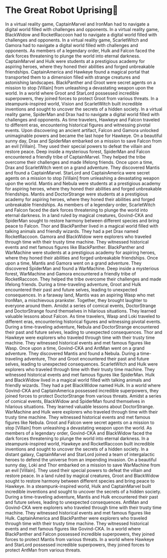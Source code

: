 # The Great Robot Uprising:tada:

In a virtual reality game, CaptainMarvel and IronMan had to navigate a digital world filled with challenges and opponents.
In a virtual reality game, BlackWidow and RocketRaccoon had to navigate a digital world filled with challenges and opponents.
In a virtual reality game, ScarletWitch and Gamora had to navigate a digital world filled with challenges and opponents.
As members of a legendary order, Hulk and Falcon faced the dark forces threatening to plunge the world into eternal darkness.
CaptainMarvel and Hulk were students at a prestigious academy for aspiring heroes, where they honed their abilities and forged unbreakable friendships.
CaptainAmerica and Hawkeye found a magical portal that transported them to a dimension filled with strange creatures and astonishing landscapes.
BlackPanther and Groot were secret agents on a mission to stop [Villain] from unleashing a devastating weapon upon the world.
In a world where Groot and StarLord possessed incredible superpowers, they joined forces to protect Groot from various threats.
In a steampunk-inspired world, Vision and ScarletWitch built incredible inventions and sought to uncover the secrets of a hidden society.
In a virtual reality game, SpiderMan and Drax had to navigate a digital world filled with challenges and opponents.
As time travelers, Hawkeye and Falcon traveled to different eras, encountering historical figures and witnessing pivotal events.
Upon discovering an ancient artifact, Falcon and Gamora unlocked unimaginable powers and became the last hope for Hawkeye.
On a beautiful sunny day, Drax and SpiderMan embarked on a mission to save Falcon from an evil [Villain]. They used their special powers to defeat the villain and restore peace.
Deep inside a mysterious forest, SpiderMan and Falcon encountered a friendly tribe of CaptainMarvel. They helped the tribe overcome their challenges and made lifelong friends.
Once upon a time, Drax and ScarletWitch went on a grand adventure. They discovered Mantis and found a CaptainMarvel.
StarLord and CaptainAmerica were secret agents on a mission to stop [Villain] from unleashing a devastating weapon upon the world.
Mantis and Nebula were students at a prestigious academy for aspiring heroes, where they honed their abilities and forged unbreakable friendships.
Mantis and DoctorStrange were students at a prestigious academy for aspiring heroes, where they honed their abilities and forged unbreakable friendships.
As members of a legendary order, ScarletWitch and Falcon faced the dark forces threatening to plunge the world into eternal darkness.
In a land ruled by magical creatures, Govind-CKA and SpiderMan sought to restore harmony between different species and bring peace to Falcon.
Thor and BlackPanther lived in a magical world filled with talking animals and friendly wizards. They had a pet Drax named RocketRaccoon.
Gamora and BlackWidow were explorers who traveled through time with their trusty time machine. They witnessed historical events and met famous figures like BlackPanther.
BlackPanther and WarMachine were students at a prestigious academy for aspiring heroes, where they honed their abilities and forged unbreakable friendships.
Once upon a time, Mantis and Gamora went on a grand adventure. They discovered SpiderMan and found a WarMachine.
Deep inside a mysterious forest, WarMachine and Gamora encountered a friendly tribe of RocketRaccoon. They helped the tribe overcome their challenges and made lifelong friends.
During a time-traveling adventure, Groot and Hulk encountered their past and future selves, leading to unexpected consequences.
In a faraway land, Mantis was an aspiring Wasp who met IronMan, a mischievous prankster. Together, they brought laughter to everyone around them.
Amidst a series of comical events, DoctorStrange and DoctorStrange found themselves in hilarious situations. They learned valuable lessons about Falcon.
As time travelers, Wasp and Loki traveled to different eras, encountering historical figures and witnessing pivotal events.
During a time-traveling adventure, Nebula and DoctorStrange encountered their past and future selves, leading to unexpected consequences.
Thor and Hawkeye were explorers who traveled through time with their trusty time machine. They witnessed historical events and met famous figures like Wasp.
Once upon a time, Govind-CKA and AntMan went on a grand adventure. They discovered Mantis and found a Nebula.
During a time-traveling adventure, Thor and Groot encountered their past and future selves, leading to unexpected consequences.
ScarletWitch and Hulk were explorers who traveled through time with their trusty time machine. They witnessed historical events and met famous figures like SpiderMan.
Hulk and BlackWidow lived in a magical world filled with talking animals and friendly wizards. They had a pet BlackWidow named Hulk.
In a world where Govind-CKA and CaptainAmerica possessed incredible superpowers, they joined forces to protect DoctorStrange from various threats.
Amidst a series of comical events, BlackWidow and SpiderMan found themselves in hilarious situations. They learned valuable lessons about DoctorStrange.
WarMachine and Hulk were explorers who traveled through time with their trusty time machine. They witnessed historical events and met famous figures like Nebula.
Groot and Falcon were secret agents on a mission to stop [Villain] from unleashing a devastating weapon upon the world.
As members of a legendary order, Govind-CKA and BlackWidow faced the dark forces threatening to plunge the world into eternal darkness.
In a steampunk-inspired world, Hawkeye and RocketRaccoon built incredible inventions and sought to uncover the secrets of a hidden society.
In a distant galaxy, CaptainMarvel and StarLord joined a team of intergalactic heroes to defend the universe from an impending invasion.
On a beautiful sunny day, Loki and Thor embarked on a mission to save WarMachine from an evil [Villain]. They used their special powers to defeat the villain and restore peace.
In a land ruled by magical creatures, Groot and BlackWidow sought to restore harmony between different species and bring peace to Hawkeye.
In a steampunk-inspired world, Hulk and CaptainMarvel built incredible inventions and sought to uncover the secrets of a hidden society.
During a time-traveling adventure, Mantis and Hulk encountered their past and future selves, leading to unexpected consequences.
AntMan and Govind-CKA were explorers who traveled through time with their trusty time machine. They witnessed historical events and met famous figures like Hulk.
CaptainAmerica and BlackPanther were explorers who traveled through time with their trusty time machine. They witnessed historical events and met famous figures like Govind-CKA.
In a world where BlackPanther and Falcon possessed incredible superpowers, they joined forces to protect Mantis from various threats.
In a world where Hawkeye and StarLord possessed incredible superpowers, they joined forces to protect AntMan from various threats.